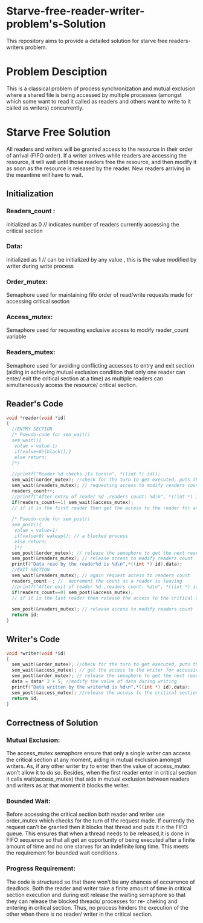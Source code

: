 # Starve-free-reader-writer-problem's-Solution
This repository aims to provide a detailed solution for starve free readers-writers problem.
# Problem Desciption
This is a classical problem of process synchronization and mutual exclusion where a shared file is being accessed by multiple processes (amongst which some want to read it called as readers and others want to write to it called as writers) concurrently.
# Starve Free Solution
All readers and writers will be granted access to the resource in their order of arrival (FIFO order). If a writer arrives while readers are accessing the resource, it will wait until those readers free the resource, and then modify it as soon as the resource is released by the reader. New readers arriving in the meantime will have to wait.
## Initialization
### Readers_count : 
initialized as 0 // indicates number of readers currently accessing the critical section
### Data: 
initialized as 1 // can be initialized by any value , this is the value modified by writer during write process
### Order_mutex: 
Semaphore used for maintaining fifo order of read/write requests made for accessing critical section
### Access_mutex: 
Semaphore used for requesting exclusive access to modify reader_count variable
### Readers_mutex: 
Semaphore used for avoiding conflicting accesses to entry and exit section (aiding in achieving mutual exclusion condition that only one reader can enter/ exit the critical section at a time) as multiple readers can simultaneously access the resource/ critical section. 
## Reader's Code
``` c
void *reader(void *id)
{
  //ENTRY SECTION
  /* Pseudo-code for sem_wait()
  sem_wait(){
   value = value-1;
   if(value<0){block();}
   else return;
  }*/
    
  //printf("Reader %d checks its turn\n", *((int *) id));
  sem_wait(&order_mutex); //check for the turn to get executed, puts the blocked process in a fifo queue if it's not its turn currently
  sem_wait(&readers_mutex); // requesting access to modify readers count
  readers_count++;
  //printf("After entry of reader %d ,readers count: %d\n", *((int *) id), readers_count);
  if(readers_count==1) sem_wait(&access_mutex);
  // if it is the first reader then get the access to the reader for accessing the critical section and block the writer from accessing it
   
  /* Pseudo-code for sem_post()
  sem_post(){
   value = value+1;
   if(value<0) wakeup(); // a blocked process
   else return;
   }*/
  sem_post(&order_mutex); // release the semaphore to get the next reader/ writer to be serviced
  sem_post(&readers_mutex); // release access to modify readers count
  printf("Data read by the reader%d is %d\n",*((int *) id),data);
  //EXIT SECTION
  sem_wait(&readers_mutex); // again request access to readers count
  readers_count--; //  decrement the count as a reader is leaving
  //printf("After exit of reader %d ,readers count: %d\n", *((int *) id), readers_count);
  if(readers_count==0) sem_post(&access_mutex);
  // if it is the last reader then release the access to the critical section so that it can be used by any waiting writer
   
  sem_post(&readers_mutex); // release access to modify readers count
  return id;
}
```
## Writer's Code
``` c
void *writer(void *id)
{
  sem_wait(&order_mutex); //check for the turn to get executed, puts the blocked process in a fifo queue if it's not its turn currently
  sem_wait(&access_mutex); // get the access to the writer for accessing the critical section and block the readers from accessing it
  sem_post(&order_mutex); // release the semaphore to get the next reader/ writer to be serviced
  data = data* 2 + 5; //modify the value of data during writing
  printf("Data written by the writer%d is %d\n",*((int *) id),data);
  sem_post(&access_mutex); //release the access to the critical section so that it can be used by any waiting reader
  return id;
}
``` 
## Correctness of Solution
### Mutual Exclusion:
The access_mutex semaphore ensure that only a single writer can access the critical section at any moment, aiding in mutual exclusion amongst writers. As, if any other writer try to enter then the value of access_mutex won’t allow it to do so.
Besides, when the first reader enter in critical section it calls wait(access_mutex) that aids in mutual exclusion between readers and writers as at that moment it blocks the writer.

### Bounded Wait:
Before accessing the critical section both reader and writer use order_mutex which checks for the turn of the request made. If currently the request can’t be granted then it blocks that thread and puts it in the FIFO queue. This ensures that when a thread needs to be released,it is done in FIFO sequence so that all get an opportunity of being executed after a finite amount of time and no one starves for an indefinite long  time. This meets the requirement for bounded wait conditions.

### Progress Requirement:
The code is structured so that there won’t be any chances of occurrence of deadlock. Both the reader and writer take a finite amount of time in critical section execution and during exit release the waiting semaphore so that they can release the blocked threads/ processes for re- cheking and entering in critical section. Thus, no process hinders the execution of the other when there is no reader/ writer in the critical section.
